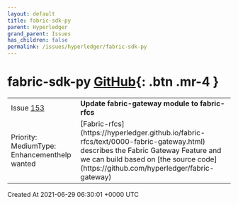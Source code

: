 ```yaml
---
layout: default
title: fabric-sdk-py
parent: Hyperledger
grand_parent: Issues
has_children: false
permalink: /issues/hyperledger/fabric-sdk-py
---
```


# fabric-sdk-py <span class="fs-3 right-align">[GitHub](https://github.com/hyperledger/fabric-sdk-py){: .btn .mr-4 }</span>


<div>
    <table>
        <tr>
            <td>
                Issue <a href="https://github.com/hyperledger/fabric-sdk-py/issues/153" class=".btn">153</a>
            </td>
            <td>
                <b>
                    Update fabric-gateway module to fabric-rfcs
                </b>
            </td>
        </tr>
        <tr>
            <td>
                <span class="chip">Priority: Medium</span><span class="chip">Type: Enhancement</span><span class="chip">help wanted</span>
            </td>
            <td>
                [Fabric-rfcs](https://hyperledger.github.io/fabric-rfcs/text/0000-fabric-gateway.html) describes the Fabric Gateway Feature and we can build based on [the source code](https://github.com/hyperledger/fabric-gateway)
            </td>
        </tr>
    </table>
    <div class="right-align">
        Created At 2021-06-29 06:30:01 +0000 UTC
    </div>
</div>

